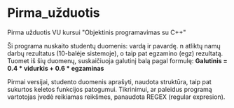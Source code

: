 # Pirma_užduotis
Pirma užduotis VU kursui "Objektinis programavimas su C++"

Ši programa nuskaito studentų duomenis: vardą ir pavardę. n atliktų namų darbų rezultatus (10-balėje sistemoje), o taip pat egzamino (egz) rezultatą.
Tuomet iš šių duomenų, suskaičiuoja galutinį balą pagal formulę:
**Galutinis = 0.4 * vidurkis + 0.6 * egzaminas**

Pirmai versijai, studento duomenis aprašyti, naudota struktūra, taip pat sukurtos keletos funkcijos patogumui. Tikrinimui, ar paleidus programą vartotojas įvedė reikiamas reikšmes, panaudota REGEX (regular expresion).
